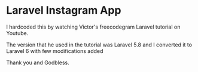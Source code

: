# Laravel Instagram App
I hardcoded this by watching Victor's freecodegram Laravel tutorial on Youtube.

The version that he used in the tutorial was Laravel 5.8 and I converted it to Laravel 6 with few modifications added

Thank you and Godbless.

